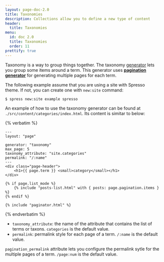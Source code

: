 ```yaml
---
layout: page-doc-2.0
title: Taxonomies
description: Collections allow you to define a new type of content
header:
  title: Taxonomies
menu:
  id: doc 2.0
  title: Taxonomies
  order: 11
prettify: true
---
```

Taxonomy is a way to group things together. The taxonomy [generator](/docs/2.0/developers/generators)
lets you group some items around a term. This generator uses **[pagination generator](/docs/2.0/pagination)** 
for generating multiple pages for each term.

The following example assume that you are using a site with Spresso theme. If not, you
can create one with `new:site` command:

```
$ spress new:site example spresso
```
An example of how to use the taxonomy generator can be found at `./src/content/categories/index.html`.
Its content is simitar to below:

{% verbatim %}
```
---
layout: "page"

generator: "taxonomy"
max_page: 5
taxonomy_attribute: "site.categories"
permalink: "/:name"
---
<div class="page-header">
    <h1>{{ page.term }} <small>category</small></h1>
</div>

{% if page.list_mode %}
    {% include "posts-list.html" with { posts: page.pagination.items } %}
{% endif %}

{% include "paginator.html" %}
```
{% endverbatim %}

* `taxonomy_attribute`: the name of the attribute that contains the list of terms or taxons. `categories` is the default value.
* `permalink`: permalink style for each page of a term. `/:name` is the default value.

`pagination_permalink` attribute lets you configure the permalink sytle for the multiple pages of a term. `/page:num` is the default value.
